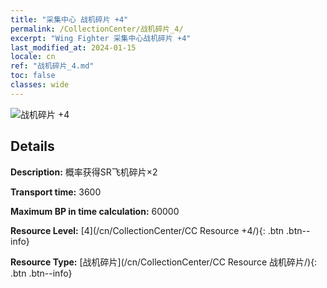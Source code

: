 ```yaml
---
title: "采集中心 战机碎片 +4"
permalink: /CollectionCenter/战机碎片_4/
excerpt: "Wing Fighter 采集中心战机碎片 +4"
last_modified_at: 2024-01-15
locale: cn
ref: "战机碎片_4.md"
toc: false
classes: wide
---
```



![战机碎片 +4](/images/cc/CC_战机碎片_4.png)

## Details

  **Description:** 概率获得SR飞机碎片×2

  **Transport time:** 3600

  **Maximum BP in time calculation:** 60000

  **Resource Level:** [4](/cn/CollectionCenter/CC Resource +4/){: .btn .btn--info}

  **Resource Type:** [战机碎片](/cn/CollectionCenter/CC Resource 战机碎片/){: .btn .btn--info}

